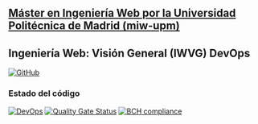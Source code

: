 ## [Máster en Ingeniería Web por la Universidad Politécnica de Madrid (miw-upm)](http://miw.etsisi.upm.es)
## Ingeniería Web: Visión General (IWVG) DevOps
[![GitHub](https://img.shields.io/github/license/miw-upm/iwvg-devops?color=informational)](https://github.com/netoap/iwvg-devops-pinheiro-alexander/blob/master/LICENSE.md)

### Estado del código
[![DevOps](https://github.com/netoap/iwvg-devops-pinheiro-alexander/actions/workflows/test-sonar.yml/badge.svg)](https://github.com/netoap/iwvg-devops-pinheiro-alexander/actions/workflows/test-sonar.yml)
[![Quality Gate Status](https://sonarcloud.io/api/project_badges/measure?project=netoap_iwvg-devops-pinheiro-alexander&metric=alert_status)](https://sonarcloud.io/dashboard?id=netoap_iwvg-devops-pinheiro-alexander)
[![BCH compliance](https://bettercodehub.com/edge/badge/netoap/iwvg-devops-pinheiro-alexander?branch=develop)](https://bettercodehub.com/)